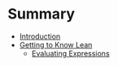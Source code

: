 # Summary

- [Introduction](./introduction.md)
- [Getting to Know Lean](./getting-to-know.md)
  - [Evaluating Expressions](./getting-to-know/evaluating.md)
